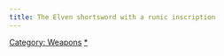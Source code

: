 ```yaml
---
title: The Elven shortsword with a runic inscription
---
```


[Category: Weapons](Category:_Weapons "wikilink")
[\*](Category:_Piercing_weapons "wikilink")